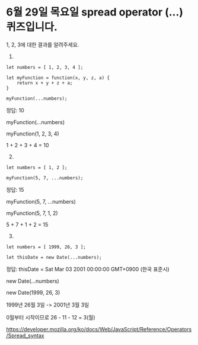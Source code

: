 # 6월 29일 목요일 spread operator (...) 퀴즈입니다.

1, 2, 3에 대한 결과를 알려주세요.

1. 
```
let numbers = [ 1, 2, 3, 4 ];

let myFunction = function(x, y, z, a) {
    return x + y + z + a;
}

myFunction(...numbers);
```

정답: 10

myFunction(...numbers)

myFunction(1, 2, 3, 4)

1 + 2 + 3 + 4 = 10

2. 
```
let numbers = [ 1, 2 ];

myFunction(5, 7, ...numbers);
```

정답: 15

myFunction(5, 7, ...numbers)

myFunction(5, 7, 1, 2)

5 + 7 + 1 + 2 = 15

3.
```
let numbers = [ 1999, 26, 3 ];

let thisDate = new Date(...numbers);
```

정답: thisDate = Sat Mar 03 2001 00:00:00 GMT+0900 (한국 표준시)

new Date(...numbers)

new Date(1999, 26, 3)

1999년 26월 3일 -> 2001년 3월 3일

0월부터 시작이므로 26 - 11 - 12 = 3(월)


https://developer.mozilla.org/ko/docs/Web/JavaScript/Reference/Operators/Spread_syntax